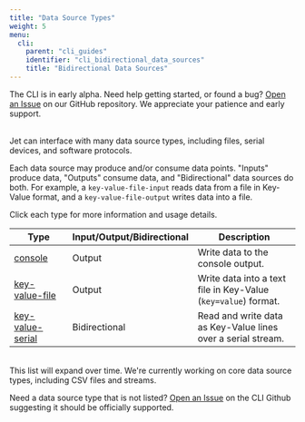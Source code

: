 ```yaml
---
title: "Data Source Types"
weight: 5
menu:
  cli:
    parent: "cli_guides"
    identifier: "cli_bidirectional_data_sources"
    title: "Bidirectional Data Sources"
---
```


<div class="bp3-callout">The CLI is in early alpha. Need help getting started, or found a bug? <a href="https://github.com/telemetryjet/telemetryjet-cli/issues/new">Open an Issue</a> on our GitHub repository. We appreciate your patience and early support.
</div>
<br />

Jet can interface with many data source types, including files, serial devices, and software protocols. 

Each data source may produce and/or consume data points. "Inputs" produce data, "Outputs" consume data, and "Bidirectional" data sources do both. For example, a `key-value-file-input` reads data from a file in Key-Value format, and a `key-value-file-output` writes data into a file.

Click each type for more information and usage details.

<table class="bp3-html-table bp3-html-table-bordered bp3-html-table-condensed bp3-html-table-striped" style="width: 100%">
  <thead>
    <tr>
      <th style="width: 100px;">Type</th>
      <th style="width: 100px;">Input/Output/Bidirectional</th>
      <th style="width: 200px;">Description</th>
    </tr>
  </thead>
  <tbody>
    <tr>
      <td><a href="/cli/guides/data_sources/console">console</a></td>
      <td>Output</td>
      <td>Write data to the console output.</td>
    </tr>
    <tr>
      <td><a href="/cli/guides/data_sources/key-value-file">key-value-file</a></td>
      <td>Output</td>
      <td>Write data into a text file in Key-Value (<code>key=value</code>) format.</td>
    </tr>
    <tr>
      <td><a href="/cli/guides/data_sources/key-value-serial">key-value-serial</a></td>
      <td>Bidirectional</td>
      <td>Read and write data as Key-Value lines over a serial stream.</td>
    </tr>
  </tbody>
</table>

<br />
This list will expand over time. We're currently working on core data source types, including CSV files and streams.

Need a data source type that is not listed? [Open an Issue](https://github.com/telemetryjet/telemetryjet-cli/issues/new) on the CLI Github suggesting it should be officially supported.
